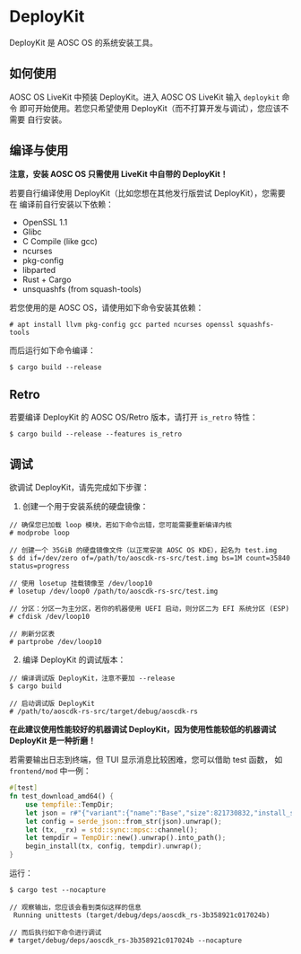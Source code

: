 # DeployKit

DeployKit 是 AOSC OS 的系统安装工具。

## 如何使用

AOSC OS LiveKit 中预装 DeployKit。进入 AOSC OS LiveKit 输入 `deploykit` 命令
即可开始使用。若您只希望使用 DeployKit（而不打算开发与调试），您应该不需要
自行安装。

## 编译与使用

**注意，安装 AOSC OS 只需使用 LiveKit 中自带的 DeployKit！**

若要自行编译使用 DeployKit（比如您想在其他发行版尝试 DeployKit），您需要在
编译前自行安装以下依赖：

- OpenSSL 1.1
- Glibc
- C Compile (like gcc)
- ncurses
- pkg-config
- libparted
- Rust + Cargo
- unsquashfs (from squash-tools)

若您使用的是 AOSC OS，请使用如下命令安装其依赖：

```
# apt install llvm pkg-config gcc parted ncurses openssl squashfs-tools
```

而后运行如下命令编译：

```
$ cargo build --release
```

## Retro

若要编译 DeployKit 的 AOSC OS/Retro 版本，请打开 `is_retro` 特性：

```
$ cargo build --release --features is_retro
```

## 调试

欲调试 DeployKit，请先完成如下步骤：

1. 创建一个用于安装系统的硬盘镜像：

```
// 确保您已加载 loop 模块，若如下命令出错，您可能需要重新编译内核
# modprobe loop

// 创建一个 35GiB 的硬盘镜像文件（以正常安装 AOSC OS KDE），起名为 test.img
$ dd if=/dev/zero of=/path/to/aoscdk-rs-src/test.img bs=1M count=35840 status=progress

// 使用 losetup 挂载镜像至 /dev/loop10
# losetup /dev/loop0 /path/to/aoscdk-rs-src/test.img

// 分区：分区一为主分区，若你的机器使用 UEFI 启动，则分区二为 EFI 系统分区 (ESP)
# cfdisk /dev/loop10

// 刷新分区表
# partprobe /dev/loop10
```

2. 编译 DeployKit 的调试版本：

```
// 编译调试版 DeployKit，注意不要加 --release
$ cargo build

// 启动调试版 DeployKit
# /path/to/aoscdk-rs-src/target/debug/aoscdk-rs
```

**在此建议使用性能较好的机器调试 DeployKit，因为使用性能较低的机器调试
DeployKit 是一种折磨！**

若需要输出日志到终端，但 TUI 显示消息比较困难，您可以借助 test 函数，
如 `frontend/mod` 中一例：

```Rust
#[test]
fn test_download_amd64() {
    use tempfile::TempDir;
    let json = r#"{"variant":{"name":"Base","size":821730832,"install_size":4157483520,"date":"20210602","sha256sum":"b5a5b9d889888a0e4f16b9f299b8a820ae2c8595aa363eb1e797d32ed0e957ed","url":"os-amd64/base/aosc-os_base_20210602_amd64.tar.xz"},"partition":{"path":"/dev/loop0p1","parent_path":"/dev/loop0","fs_type":"ext4","size":3145728},"mirror":{"name":"Beijing Foreign Studies University","name-tr":"bfsu-name","loc":"China","loc-tr":"bfsu-loc","url":"https://mirrors.bfsu.edu.cn/anthon/aosc-os/"},"user":"test","password":"test","hostname":"test","locale":"","continent":"Asia","city":"Shanghai","tc":"UTC"}"#;
    let config = serde_json::from_str(json).unwrap();
    let (tx, _rx) = std::sync::mpsc::channel();
    let tempdir = TempDir::new().unwrap().into_path();
    begin_install(tx, config, tempdir).unwrap();
}
```

运行：

```
$ cargo test --nocapture

// 观察输出，您应该会看到类似这样的信息
 Running unittests (target/debug/deps/aoscdk_rs-3b358921c017024b)

// 而后执行如下命令进行调试
# target/debug/deps/aoscdk_rs-3b358921c017024b --nocapture
```
